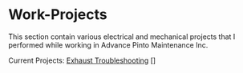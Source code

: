 # Work-Projects
This section contain various electrical and mechanical projects that 
I performed while working in Advance Pinto Maintenance Inc.

Current Projects:
[Exhaust Troubleshooting](https://github.com/Grecopintoanguita/Work-Projects/tree/master/ExhaustMotor "Exhaust Troubleshooting")
[]
